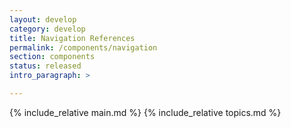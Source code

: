 ```yaml
---
layout: develop
category: develop
title: Navigation References
permalink: /components/navigation
section: components
status: released
intro_paragraph: >

---
```


{% include_relative main.md %}
{% include_relative topics.md %}
